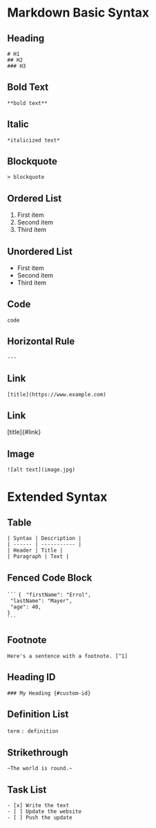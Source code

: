 # Markdown Basic Syntax
## Heading
` # H1 `<br />
` ## H2 `<br />
` ### H3 `<br />

## Bold Text
` **bold text** `

## Italic
` *italicized text* `

## Blockquote
` > blockquote `

## Ordered List
1. First item
2. Second item
3. Third item

## Unordered List
- First item
- Second item
- Third item

## Code
`code`

## Horizontal Rule
` --- `

## Link
` [title](https://www.example.com) `

## Link
[title]{#link}

## Image
` ![alt text](image.jpg) `


# Extended Syntax

## Table
` | Syntax | Description | ` <br>
` | ------ | ----------- | ` <br>
` | Header | Title | ` <br>
` | Paragraph | Text | ` <br>

## Fenced Code Block
` ``` `
` { `
`  "firstName": "Errol", ` <br>
`  "lastName": "Mayer", ` <br>
`  "age": 40, ` <br>
` } ` <br>
` ``` `
 
 ## Footnote
 ` Here's a sentence with a footnote. [^1] `
 
 ## Heading ID
 ` ### My Heading {#custom-id} `
 
 ## Definition List
 ` term `
 ` : definition `
 
 ## Strikethrough
 ` ~The world is round.~ `
 
 ## Task List
` - [x] Write the text ` <br>
` - [ ] Update the website ` <br>
` - [ ] Push the update ` <br><br><br>
